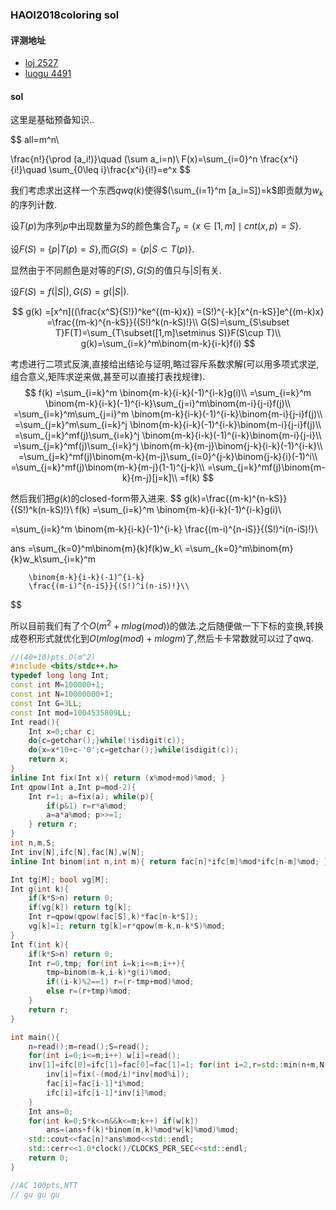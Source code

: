 ### HAOI2018coloring sol

#### 评测地址

* [loj 2527](<https://loj.ac/problem/2527>)
* [luogu 4491](<https://www.luogu.com.cn/problem/P4491>)



#### sol

这里是基础预备知识..

$$
all=m^n\\

\frac{n!}{\prod (a_i!)}\quad (\sum a_i=n)\\
F(x)=\sum_{i=0}^n \frac{x^i}{i!}\quad \sum_{0\leq i}\frac{x^i}{i!}=e^x
$$

我们考虑求出这样一个东西$qwq(k)$使得$(\sum_{i=1}^m [a_i=S])=k$即贡献为$w_k$的序列计数.



设$T(p)$为序列$p$中出现数量为$S$的颜色集合$T_p=\{x\in[1,m]\mid cnt(x,p)=S\}$.

设$F(S)=\{p|T(p)=S\}​$,而$G(S)=\{p|S\subset T(p)\}​$.

显然由于不同颜色是对等的$F(S),G(S)$的值只与$|S|$有关.

设$F(S)=f(|S|),G(S)=g(|S|)$.



$$
g(k)
=[x^n]((\frac{x^S}{S!})^ke^{(m-k)x})
=(S!)^{-k}[x^{n-kS}]e^{(m-k)x}
=\frac{(m-k)^{n-kS}}{(S!)^k(n-kS)!}\\
G(S)=\sum_{S\subset T}F(T)=\sum_{T\subset([1,m]\setminus S)}F(S\cup T)\\
g(k)=\sum_{i=k}^m\binom{m-k}{i-k}f(i)
$$

考虑进行二项式反演,直接给出结论与证明,略过容斥系数求解(可以用多项式求逆,组合意义,矩阵求逆来做,甚至可以直接打表找规律).
$$
f(k)
=\sum_{i=k}^m \binom{m-k}{i-k}(-1)^{i-k}g(i)\\
=\sum_{i=k}^m \binom{m-k}{i-k}(-1)^{i-k}\sum_{j=i}^m\binom{m-i}{j-i}f(j)\\
=\sum_{i=k}^m\sum_{j=i}^m \binom{m-k}{i-k}(-1)^{i-k}\binom{m-i}{j-i}f(j)\\
=\sum_{j=k}^m\sum_{i=k}^j \binom{m-k}{i-k}(-1)^{i-k}\binom{m-i}{j-i}f(j)\\
=\sum_{j=k}^mf(j)\sum_{i=k}^j \binom{m-k}{i-k}(-1)^{i-k}\binom{m-i}{j-i}\\
=\sum_{j=k}^mf(j)\sum_{i=k}^j \binom{m-k}{m-j}\binom{j-k}{i-k}(-1)^{i-k}\\
=\sum_{j=k}^mf(j)\binom{m-k}{m-j}\sum_{i=0}^{j-k}\binom{j-k}{i}(-1)^i\\
=\sum_{j=k}^mf(j)\binom{m-k}{m-j}(1-1)^{j-k}\\
=\sum_{j=k}^mf(j)\binom{m-k}{m-j}[j=k]\\
=f(k)
$$



然后我们把$g(k)$的closed-form带入进来.
$$
g(k)=\frac{(m-k)^{n-kS}}{(S!)^k(n-kS)!}\\
f(k)
=\sum_{i=k}^m \binom{m-k}{i-k}(-1)^{i-k}g(i)\\

=\sum_{i=k}^m
	\binom{m-k}{i-k}(-1)^{i-k}
	\frac{(m-i)^{n-iS}}{(S!)^i(n-iS)!}\\
	
ans
=\sum_{k=0}^m\binom{m}{k}f(k)w_k\\
=\sum_{k=0}^m\binom{m}{k}w_k\sum_{i=k}^m
	
		\binom{m-k}{i-k}(-1)^{i-k}
		\frac{(m-i)^{n-iS}}{(S!)^i(n-iS)!}\\
$$



所以目前我们有了个$O(m^2+mlog(mod))$的做法.之后随便做一下下标的变换,转换成卷积形式就优化到$O(mlog(mod)+mlogm)$了,然后卡卡常数就可以过了qwq.



```cpp
//(40+10)pts.O(m^2)
#include <bits/stdc++.h>
typedef long long Int;
const int M=100000+1;
const int N=10000000+1;
const Int G=3LL;
const Int mod=1004535809LL;
Int read(){
	Int x=0;char c;
	do{c=getchar();}while(!isdigit(c));
	do{x=x*10+c-'0';c=getchar();}while(isdigit(c));
	return x;
}
inline Int fix(Int x){ return (x%mod+mod)%mod; }
Int qpow(Int a,Int p=mod-2){
	Int r=1; a=fix(a); while(p){
		if(p&1) r=r*a%mod;
		a=a*a%mod; p>>=1;
	} return r;
}
int n,m,S;
Int inv[N],ifc[N],fac[N],w[N];
inline Int binom(int n,int m){ return fac[n]*ifc[m]%mod*ifc[n-m]%mod; }

Int tg[M]; bool vg[M];
Int g(int k){
	if(k*S>n) return 0;
	if(vg[k]) return tg[k];
	Int r=qpow(qpow(fac[S],k)*fac[n-k*S]);
	vg[k]=1; return tg[k]=r*qpow(m-k,n-k*S)%mod;
}
Int f(int k){
	if(k*S>n) return 0;
	Int r=0,tmp; for(int i=k;i<=m;i++){
		tmp=binom(m-k,i-k)*g(i)%mod;
		if((i-k)%2==1) r=(r-tmp+mod)%mod;
		else r=(r+tmp)%mod;
	}
	return r;
}

int main(){
	n=read();m=read();S=read();
	for(int i=0;i<=m;i++) w[i]=read();
	inv[1]=ifc[0]=ifc[1]=fac[0]=fac[1]=1; for(int i=2,r=std::min(n+m,N-1);i<=r;i++){
		inv[i]=fix(-(mod/i)*inv[mod%i]);
		fac[i]=fac[i-1]*i%mod;
		ifc[i]=ifc[i-1]*inv[i]%mod;
	}
	Int ans=0;
	for(int k=0;S*k<=n&&k<=m;k++) if(w[k])
		ans=(ans+f(k)*binom(m,k)%mod*w[k]%mod)%mod;
	std::cout<<fac[n]*ans%mod<<std::endl;
	std::cerr<<1.0*clock()/CLOCKS_PER_SEC<<std::endl;
	return 0;
}
```



```cpp
//AC 100pts,NTT
// gu gu gu
```

